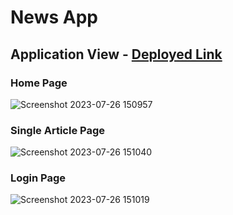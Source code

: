 # News App

## Application View - [Deployed Link](https://newsapp.vercel.app/)

### Home Page
![Screenshot 2023-07-26 150957](https://github.com/ParbhatKataria1/newsapp/assets/113490540/d6a0b8e8-7757-4b6d-b525-ee80007ca95a)

### Single Article Page
![Screenshot 2023-07-26 151040](https://github.com/ParbhatKataria1/newsapp/assets/113490540/b64c401b-5fea-415b-b0e5-632435f110e7)

### Login Page
![Screenshot 2023-07-26 151019](https://github.com/ParbhatKataria1/newsapp/assets/113490540/9bf9d2d3-970f-4209-bcfe-366ca48e6d84)



